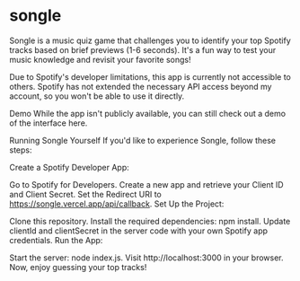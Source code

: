 # songle

Songle is a music quiz game that challenges you to identify your top Spotify tracks based on brief previews (1-6 seconds). It's a fun way to test your music knowledge and revisit your favorite songs!

Due to Spotify's developer limitations, this app is currently not accessible to others. Spotify has not extended the necessary API access beyond my account, so you won't be able to use it directly.

Demo
While the app isn't publicly available, you can still check out a demo of the interface here.

Running Songle Yourself
If you'd like to experience Songle, follow these steps:

Create a Spotify Developer App:

Go to Spotify for Developers.
Create a new app and retrieve your Client ID and Client Secret.
Set the Redirect URI to https://songle.vercel.app/api/callback.
Set Up the Project:

Clone this repository.
Install the required dependencies: npm install.
Update clientId and clientSecret in the server code with your own Spotify app credentials.
Run the App:

Start the server: node index.js.
Visit http://localhost:3000 in your browser.
Now, enjoy guessing your top tracks!
